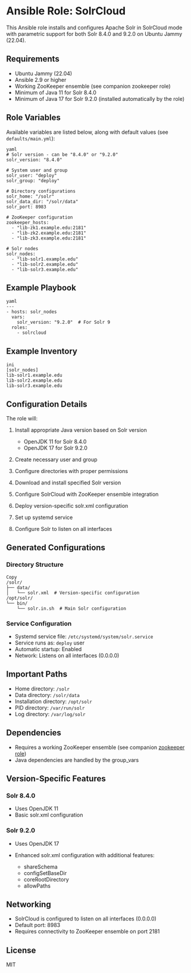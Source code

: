 # Ansible Role: SolrCloud

This Ansible role installs and configures Apache Solr in SolrCloud mode with parametric support for both Solr 8.4.0 and 9.2.0 on Ubuntu Jammy (22.04).

## Requirements

* Ubuntu Jammy (22.04)
* Ansible 2.9 or higher
* Working ZooKeeper ensemble (see companion zookeeper role)
* Minimum of Java 11 for Solr 8.4.0
* Minimum of Java 17 for Solr 9.2.0 (installed automatically by the role)

## Role Variables

Available variables are listed below, along with default values (see `defaults/main.yml`):

```
yaml
# Solr version - can be "8.4.0" or "9.2.0"
solr_version: "8.4.0"

# System user and group
solr_user: "deploy"
solr_group: "deploy"

# Directory configurations
solr_home: "/solr"
solr_data_dir: "/solr/data"
solr_port: 8983

# ZooKeeper configuration
zookeeper_hosts:
  - "lib-zk1.example.edu:2181"
  - "lib-zk2.example.edu:2181"
  - "lib-zk3.example.edu:2181"

# Solr nodes
solr_nodes:
  - "lib-solr1.example.edu"
  - "lib-solr2.example.edu"
  - "lib-solr3.example.edu"
```

## Example Playbook

```
yaml
---
- hosts: solr_nodes
  vars:
    solr_version: "9.2.0"  # For Solr 9
  roles:
    - solrcloud
```

## Example Inventory

```
ini
[solr_nodes]
lib-solr1.example.edu
lib-solr2.example.edu
lib-solr3.example.edu
```

## Configuration Details

The role will:

1. Install appropriate Java version based on Solr version

   * OpenJDK 11 for Solr 8.4.0
   * OpenJDK 17 for Solr 9.2.0

2. Create necessary user and group

3. Configure directories with proper permissions

4. Download and install specified Solr version

5. Configure SolrCloud with ZooKeeper ensemble integration

6. Deploy version-specific solr.xml configuration

7. Set up systemd service

8. Configure Solr to listen on all interfaces

## Generated Configurations

### Directory Structure

```
Copy
/solr/
├── data/
│   └── solr.xml  # Version-specific configuration
/opt/solr/
└── bin/
    └── solr.in.sh  # Main Solr configuration
```

### Service Configuration

* Systemd service file: `/etc/systemd/system/solr.service`
* Service runs as: `deploy` user
* Automatic startup: Enabled
* Network: Listens on all interfaces (0.0.0.0)

## Important Paths

* Home directory: `/solr`
* Data directory: `/solr/data`
* Installation directory: `/opt/solr`
* PID directory: `/var/run/solr`
* Log directory: `/var/log/solr`

## Dependencies

* Requires a working ZooKeeper ensemble (see companion [zookeeper role](./roles/zookeeper))
* Java dependencies are handled by the group_vars

## Version-Specific Features

### Solr 8.4.0

* Uses OpenJDK 11
* Basic solr.xml configuration

### Solr 9.2.0

* Uses OpenJDK 17

* Enhanced solr.xml configuration with additional features:

  * shareSchema
  * configSetBaseDir
  * coreRootDirectory
  * allowPaths

## Networking

* SolrCloud is configured to listen on all interfaces (0.0.0.0)
* Default port: 8983
* Requires connectivity to ZooKeeper ensemble on port 2181

## License

MIT
